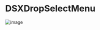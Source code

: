 # DSXDropSelectMenu

![image](https://github.com/dengshangxun94/DSXDropSelectMenu/master/select_demo.gif)
